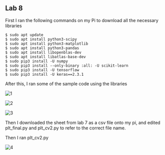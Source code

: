 ## Lab 8


First I ran the following commands on my Pi to download all the necessary libraries

```
$ sudo apt update
$ sudo apt install python3-scipy
$ sudo apt install python3-matplotlib
$ sudo apt install python3-pandas
$ sudo apt install libopenblas-dev
$ sudo apt install libatlas-base-dev
$ sudo pip3 install -U numpy
$ sudo pip3 install --only-binary :all: -U scikit-learn
$ sudo pip3 install -U tensorflow
$ sudo pip3 install -U keras==2.3.1
```

After this, I ran some of the sample code using the libraries

![1](https://github.com/jgoceljak/CPE-322-A/blob/e973da52d6a0c140209f8b0b85834eb1e8041417/Lab8/IMG_2730.JPG)

![2](https://github.com/jgoceljak/CPE-322-A/blob/17cd5b0dc92315a69b6abbdddb757a4d5c4f0dbd/Lab8/IMG_2731.JPG)

![3](https://github.com/jgoceljak/CPE-322-A/blob/9533282cbea9a7a303d67b44ba4548c56ca3af9a/Lab8/IMG_2732.JPG)

Then I downloaded the sheet from lab 7 as a csv file onto my pi, and edited plt_final.py and plt_cv2.py to refer to the correct file name.

Then I ran plt_cv2.py

![4](https://github.com/jgoceljak/CPE-322-A/blob/ed2e0286a5324be013e786af467b185a598b7b50/Lab8/IMG_2733.JPG)
